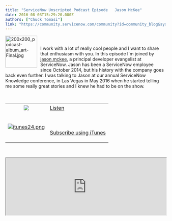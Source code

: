 ```yaml
---
title: "ServiceNow Unscripted Podcast Episode   Jason McKee"
date: 2016-08-03T15:29:20.000Z
authors: ["Chuck Tomasi"]
link: "https://community.servicenow.com/community?id=community_blog&sys_id=5d6ceaa1dbd0dbc01dcaf3231f9619cc"
---
```

<p><img class="image-1 jive-image" style="width: 100px; height: 100px; float: left; margin-right: 10px;" src="7981b042db5c57049c9ffb651f9619ab.iix" alt="200x200_podcast-album_art-Final.jpg" /></p>
<p> </p>
<p>I work with a lot of really cool people and I want to share that enthusiasm with you. In this episode I&#39;m joined by <a class="jive_macro jive_macro_user" title="jason.mckee" href="/community?id=community_user_profile&user=93fe42a1db181fc09c9ffb651f961952" rel="nofollow">jason.mckee</a>, a principal developer evangelist at ServiceNow. Jason has been a ServiceNow employee since October 2014, but his history with the company goes back even further. I was talking to Jason at our annual ServiceNow Knowledge conference, in Las Vegas in May 2016 when he started telling me some really great stories and I knew he had to be on the show.</p>
<p> </p>
<table border="0px"><tbody><tr><td class="podcast" style="text-align: center;"><img src="e4443b3ddb5cdfc0b322f4621f961928.iix" /></td><td class="podcast"><a title="servicenow-techbytes/servicenow-unscripted-001-jason-mckee" href="https://omny.fm/shows/servicenow-cloudcast/episode-001-servicenow-unscripted-jason-mckee-1" rel="nofollow"> Listen</a></td></tr><tr><td class="podcast"><a href="https://itunes.apple.com/us/podcast/servicenow-techbytes/id1038560176?mt&#61;2" rel="nofollow"><img class="image-3 jive-image" src="6fa05cc6db901f048c8ef4621f961923.iix" alt="itunes24.png" /></a></td><td class="podcast">
<p> </p>
<p><a title="tunes.apple.com/us/podcast/servicenow-techbytes/id1038560176?mt&#61;2" href="https://itunes.apple.com/us/podcast/servicenow-techbytes/id1038560176?mt&#61;2" rel="nofollow">Subscribe using iTunes</a></p>
</td></tr></tbody></table>
<p> </p>
<p><iframe src="https://omny.fm/shows/servicenow-cloudcast/episode-001-servicenow-unscripted-jason-mckee-1/embed?style&#61;artwork" width="100%" height="180"></iframe></p>
